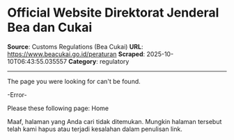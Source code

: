 # Official Website Direktorat Jenderal Bea dan Cukai

**Source**: Customs Regulations (Bea Cukai)
**URL**: https://www.beacukai.go.id/peraturan
**Scraped**: 2025-10-10T06:43:55.035557
**Category**: regulatory

---

The page you were looking for can't be found.

-Error-

Please these following page: Home

Maaf, halaman yang Anda cari tidak ditemukan. Mungkin halaman tersebut telah kami hapus atau terjadi kesalahan dalam penulisan link.
